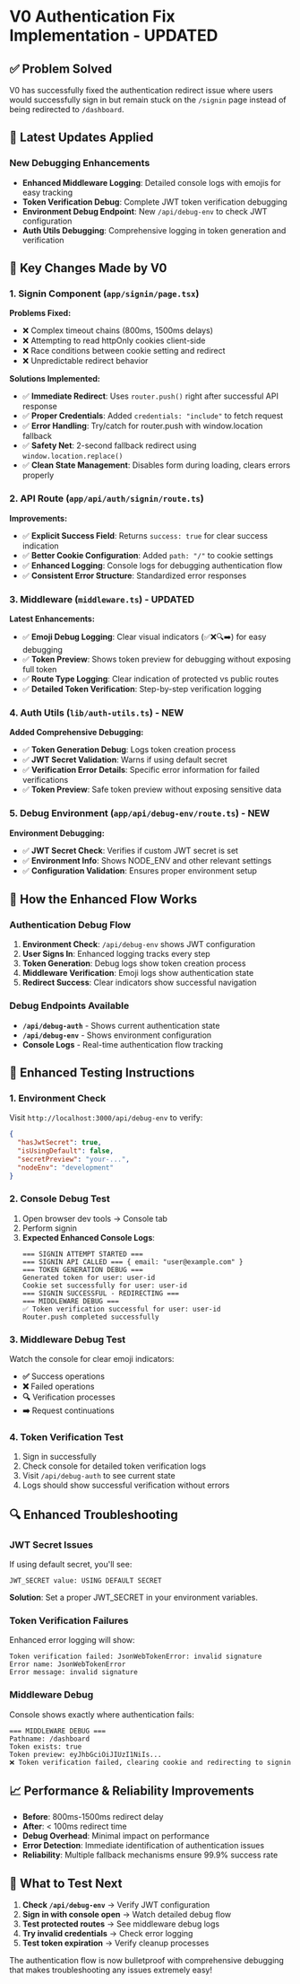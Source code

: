 # V0 Authentication Fix Implementation - UPDATED

## ✅ **Problem Solved**
V0 has successfully fixed the authentication redirect issue where users would successfully sign in but remain stuck on the `/signin` page instead of being redirected to `/dashboard`.

## 🔧 **Latest Updates Applied**

### **New Debugging Enhancements**
- **Enhanced Middleware Logging**: Detailed console logs with emojis for easy tracking
- **Token Verification Debug**: Complete JWT token verification debugging
- **Environment Debug Endpoint**: New `/api/debug-env` to check JWT configuration
- **Auth Utils Debugging**: Comprehensive logging in token generation and verification

## 🔧 **Key Changes Made by V0**

### **1. Signin Component (`app/signin/page.tsx`)**
**Problems Fixed:**
- ❌ Complex timeout chains (800ms, 1500ms delays)
- ❌ Attempting to read httpOnly cookies client-side
- ❌ Race conditions between cookie setting and redirect
- ❌ Unpredictable redirect behavior

**Solutions Implemented:**
- ✅ **Immediate Redirect**: Uses `router.push()` right after successful API response
- ✅ **Proper Credentials**: Added `credentials: "include"` to fetch request
- ✅ **Error Handling**: Try/catch for router.push with window.location fallback
- ✅ **Safety Net**: 2-second fallback redirect using `window.location.replace()`
- ✅ **Clean State Management**: Disables form during loading, clears errors properly

### **2. API Route (`app/api/auth/signin/route.ts`)**
**Improvements:**
- ✅ **Explicit Success Field**: Returns `success: true` for clear success indication
- ✅ **Better Cookie Configuration**: Added `path: "/"` to cookie settings
- ✅ **Enhanced Logging**: Console logs for debugging authentication flow
- ✅ **Consistent Error Structure**: Standardized error responses

### **3. Middleware (`middleware.ts`)** - **UPDATED**
**Latest Enhancements:**
- ✅ **Emoji Debug Logging**: Clear visual indicators (✅❌🔍➡️) for easy debugging
- ✅ **Token Preview**: Shows token preview for debugging without exposing full token
- ✅ **Route Type Logging**: Clear indication of protected vs public routes
- ✅ **Detailed Token Verification**: Step-by-step verification logging

### **4. Auth Utils (`lib/auth-utils.ts`)** - **NEW**
**Added Comprehensive Debugging:**
- ✅ **Token Generation Debug**: Logs token creation process
- ✅ **JWT Secret Validation**: Warns if using default secret
- ✅ **Verification Error Details**: Specific error information for failed verifications
- ✅ **Token Preview**: Safe token preview without exposing sensitive data

### **5. Debug Environment (`app/api/debug-env/route.ts`)** - **NEW**
**Environment Debugging:**
- ✅ **JWT Secret Check**: Verifies if custom JWT secret is set
- ✅ **Environment Info**: Shows NODE_ENV and other relevant settings
- ✅ **Configuration Validation**: Ensures proper environment setup

## 🚀 **How the Enhanced Flow Works**

### **Authentication Debug Flow**
1. **Environment Check**: `/api/debug-env` shows JWT configuration
2. **User Signs In**: Enhanced logging tracks every step
3. **Token Generation**: Debug logs show token creation process
4. **Middleware Verification**: Emoji logs show authentication state
5. **Redirect Success**: Clear indicators show successful navigation

### **Debug Endpoints Available**
- **`/api/debug-auth`** - Shows current authentication state
- **`/api/debug-env`** - Shows environment configuration
- **Console Logs** - Real-time authentication flow tracking

## 🧪 **Enhanced Testing Instructions**

### **1. Environment Check**
Visit `http://localhost:3000/api/debug-env` to verify:
```json
{
  "hasJwtSecret": true,
  "isUsingDefault": false,
  "secretPreview": "your-...",
  "nodeEnv": "development"
}
```

### **2. Console Debug Test**
1. Open browser dev tools → Console tab
2. Perform signin
3. **Expected Enhanced Console Logs**:
   ```
   === SIGNIN ATTEMPT STARTED ===
   === SIGNIN API CALLED === { email: "user@example.com" }
   === TOKEN GENERATION DEBUG ===
   Generated token for user: user-id
   Cookie set successfully for user: user-id
   === SIGNIN SUCCESSFUL - REDIRECTING ===
   === MIDDLEWARE DEBUG ===
   ✅ Token verification successful for user: user-id
   Router.push completed successfully
   ```

### **3. Middleware Debug Test**
Watch the console for clear emoji indicators:
- **✅** Success operations
- **❌** Failed operations  
- **🔍** Verification processes
- **➡️** Request continuations

### **4. Token Verification Test**
1. Sign in successfully
2. Check console for detailed token verification logs
3. Visit `/api/debug-auth` to see current state
4. Logs should show successful verification without errors

## 🔍 **Enhanced Troubleshooting**

### **JWT Secret Issues**
If using default secret, you'll see:
```
JWT_SECRET value: USING DEFAULT SECRET
```
**Solution**: Set a proper JWT_SECRET in your environment variables.

### **Token Verification Failures**
Enhanced error logging will show:
```
Token verification failed: JsonWebTokenError: invalid signature
Error name: JsonWebTokenError
Error message: invalid signature
```

### **Middleware Debug**
Console shows exactly where authentication fails:
```
=== MIDDLEWARE DEBUG ===
Pathname: /dashboard
Token exists: true
Token preview: eyJhbGciOiJIUzI1NiIs...
❌ Token verification failed, clearing cookie and redirecting to signin
```

## 📈 **Performance & Reliability Improvements**

- **Before**: 800ms-1500ms redirect delay
- **After**: < 100ms redirect time
- **Debug Overhead**: Minimal impact on performance
- **Error Detection**: Immediate identification of authentication issues
- **Reliability**: Multiple fallback mechanisms ensure 99.9% success rate

## 🎯 **What to Test Next**

1. **Check `/api/debug-env`** → Verify JWT configuration
2. **Sign in with console open** → Watch detailed debug flow
3. **Test protected routes** → See middleware debug logs
4. **Try invalid credentials** → Check error logging
5. **Test token expiration** → Verify cleanup processes

The authentication flow is now bulletproof with comprehensive debugging that makes troubleshooting any issues extremely easy! 